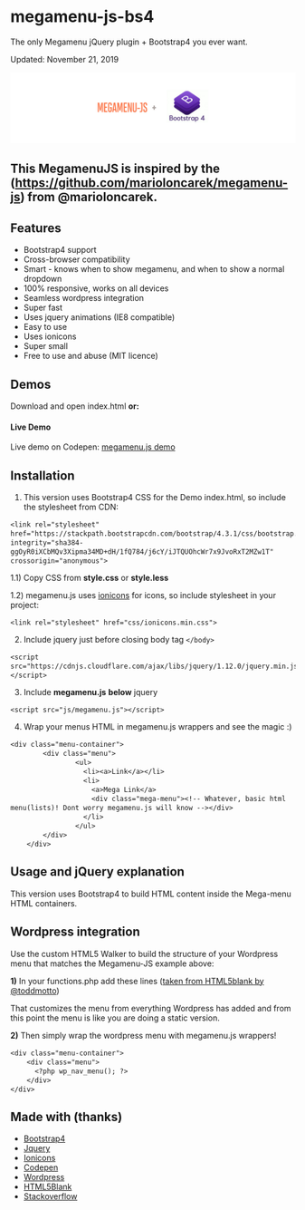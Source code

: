 # megamenu-js-bs4
The only Megamenu jQuery plugin + Bootstrap4 you ever want. 

Updated: November 21, 2019 

![Image of the Megamenu-JS](https://github.com/OrangeWacko/megamenu-js/blob/master/mega-menu-js.jpg)

## This MegamenuJS is inspired by the  (https://github.com/marioloncarek/megamenu-js) from @marioloncarek.


## Features
- Bootstrap4 support
- Cross-browser compatibility
- Smart - knows when to show megamenu, and when to show a normal dropdown
- 100% responsive, works on all devices
- Seamless wordpress integration
- Super fast
- Uses jquery animations (IE8 compatible)
- Easy to use
- Uses ionicons
- Super small
- Free to use and abuse (MIT licence)


## Demos
Download and open index.html **or:**
#### Live Demo
Live demo on Codepen:
[megamenu.js demo](https://codepen.io/orange_wacko/pen/wvvZaBK)



## Installation
1) This version uses Bootstrap4 CSS for the Demo index.html, so include the stylesheet from CDN: 
```
<link rel="stylesheet" href="https://stackpath.bootstrapcdn.com/bootstrap/4.3.1/css/bootstrap.min.css" integrity="sha384-ggOyR0iXCbMQv3Xipma34MD+dH/1fQ784/j6cY/iJTQUOhcWr7x9JvoRxT2MZw1T" crossorigin="anonymous">
```
1.1) Copy CSS from **style.css** or **style.less**

1.2) megamenu.js uses [ionicons](http://ionicons.com/) for icons, so include stylesheet in your project: 
```
<link rel="stylesheet" href="css/ionicons.min.css">
```

2) Include jquery just before closing body tag `</body>`
```
<script src="https://cdnjs.cloudflare.com/ajax/libs/jquery/1.12.0/jquery.min.js"></script>
```

3) Include **megamenu.js** **below** jquery
```
<script src="js/megamenu.js"></script>
```

4) Wrap your menus HTML in megamenu.js wrappers and see the magic :)

```
<div class="menu-container">
        <div class="menu">
                <ul>
                  <li><a>Link</a></li>
                  <li>
                    <a>Mega Link</a>
                    <div class="mega-menu"><!-- Whatever, basic html menu(lists)! Dont worry megamenu.js will know --></div>
                  </li>
                </ul>
        </div>
    </div>
```


## Usage and jQuery explanation
This version uses Bootstrap4 to build HTML content inside the Mega-menu HTML containers. 


## Wordpress integration
Use the custom HTML5 Walker to build the structure of your Wordpress menu that matches the Megamenu-JS example above:

**1)** In your functions.php add these lines ([taken from HTML5blank by @toddmotto](https://github.com/toddmotto/html5blank))

That customizes the menu from everything Wordpress has added and from this point the menu is like you are doing a static version.

**2)** Then simply wrap the wordpress menu with megamenu.js wrappers!

```
<div class="menu-container">
    <div class="menu">
      <?php wp_nav_menu(); ?>
    </div>
</div>
```

## Made with (thanks)
- [Bootstrap4](https://getbootstrap.com/)
- [Jquery](http://jquery.com/)
- [Ionicons](http://ionicons.com/)
- [Codepen](http://codepen.io)
- [Wordpress](https://codex.wordpress.org/)
- [HTML5Blank](https://github.com/toddmotto/html5blank)
- [Stackoverflow](stackoverflow.com)

